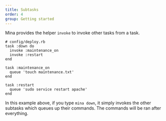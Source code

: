 ```yaml
---
title: Subtasks
order: 4
group: Getting started
---
```


Mina provides the helper `invoke` to invoke other tasks from a
task.

    # config/deploy.rb
    task :down do
      invoke :maintenance_on
      invoke :restart
    end

    task :maintenance_on
      queue 'touch maintenance.txt'
    end

    task :restart
      queue 'sudo service restart apache'
    end

In this example above, if you type `mina down`, it simply invokes the other
subtasks which queues up their commands. The commands will be ran after
everything.
